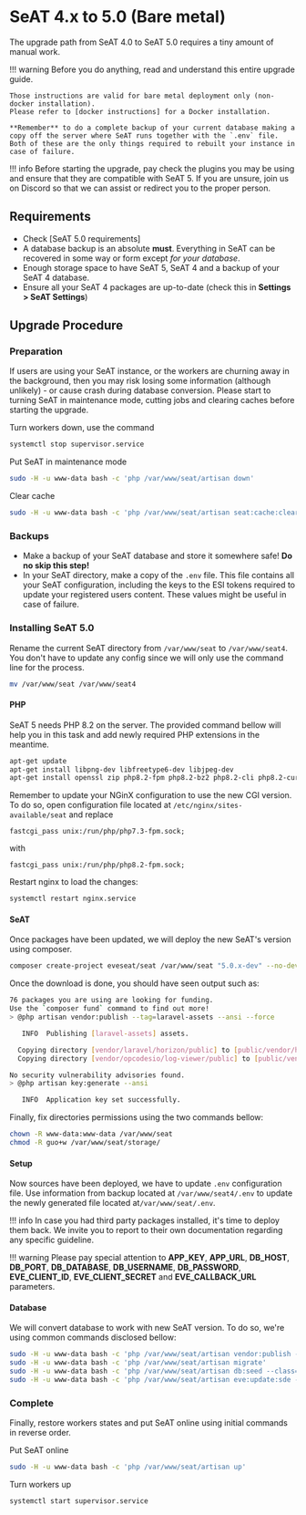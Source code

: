 # SeAT 4.x to 5.0 (Bare metal)

The upgrade path from SeAT 4.0 to SeAT 5.0 requires a tiny amount of manual work.

!!! warning
    Before you do anything, read and understand this entire upgrade guide.

    Those instructions are valid for bare metal deployment only (non-docker installation).
    Please refer to [docker instructions] for a Docker installation.

    **Remember** to do a complete backup of your current database making a copy off the server where SeAT runs together with the `.env` file. Both of these are the only things required to rebuilt your instance in case of failure.

!!! info
    Before starting the upgrade, pay check the plugins you may be using and ensure that they are compatible with SeAT 5. If you are unsure, join us on Discord so that we can assist or redirect you to the proper person.


## Requirements

- Check [SeAT 5.0 requirements]
- A database backup is an absolute **must**. Everything in SeAT can be recovered in some way or form except *for your database*.
- Enough storage space to have SeAT 5, SeAT 4 and a backup of your SeAT 4 database.
- Ensure all your SeAT 4 packages are up-to-date (check this in **Settings > SeAT Settings**)

## Upgrade Procedure

### Preparation

If users are using your SeAT instance, or the workers are churning away in the background, then you may risk losing some information (although unlikely) - or cause crash during database conversion.
Please start to turning SeAT in maintenance mode, cutting jobs and clearing caches before starting the upgrade.

Turn workers down, use the command

```bash linenums="1"
systemctl stop supervisor.service
```

Put SeAT in maintenance mode

```bash linenums="1"
sudo -H -u www-data bash -c 'php /var/www/seat/artisan down'
```

Clear cache

```bash linenums="1"
sudo -H -u www-data bash -c 'php /var/www/seat/artisan seat:cache:clear'
```

### Backups

- Make a backup of your SeAT database and store it somewhere safe! **Do no skip this step!**
- In your SeAT directory, make a copy of the `.env` file.
  This file contains all your SeAT configuration, including the keys to the ESI tokens required to update your registered users content.
  These values might be useful in case of failure.

### Installing SeAT 5.0

Rename the current SeAT directory from `/var/www/seat` to `/var/www/seat4`.
You don't have to update any config since we will only use the command line for the process.

```bash linenums="1"
mv /var/www/seat /var/www/seat4
```

#### PHP

SeAT 5 needs PHP 8.2 on the server.
The provided command bellow will help you in this task and add newly required PHP extensions in the meantime.

```bash linenums="1"
apt-get update
apt-get install libpng-dev libfreetype6-dev libjpeg-dev
apt-get install openssl zip php8.2-fpm php8.2-bz2 php8.2-cli php8.2-curl php8.2-dom php8.2-gd php8.2-gmp php8.2-intl php8.2-mbstring php8.2-mysql php8.2-opcache php8.2-redis php8.2-zip
```

Remember to update your NGinX configuration to use the new CGI version. To do so, open configuration file located at `/etc/nginx/sites-available/seat` and replace

```text
fastcgi_pass unix:/run/php/php7.3-fpm.sock;
```

with

```text
fastcgi_pass unix:/run/php/php8.2-fpm.sock;
```

Restart nginx to load the changes:

```bash linenums="1"
systemctl restart nginx.service
```

#### SeAT

Once packages have been updated, we will deploy the new SeAT's version using composer.

```bash linenums="1"
composer create-project eveseat/seat /var/www/seat "5.0.x-dev" --no-dev --no-interaction
```

Once the download is done, you should have seen output such as:

```bash linenums="1"
76 packages you are using are looking for funding.
Use the `composer fund` command to find out more!
> @php artisan vendor:publish --tag=laravel-assets --ansi --force

   INFO  Publishing [laravel-assets] assets.  

  Copying directory [vendor/laravel/horizon/public] to [public/vendor/horizon]  DONE
  Copying directory [vendor/opcodesio/log-viewer/public] to [public/vendor/log-viewer]  DONE

No security vulnerability advisories found.
> @php artisan key:generate --ansi

   INFO  Application key set successfully.  

```

Finally, fix directories permissions using the two commands bellow:

```bash linenums="1"
chown -R www-data:www-data /var/www/seat
chmod -R guo+w /var/www/seat/storage/
```

#### Setup

Now sources have been deployed, we have to update `.env` configuration file.
Use information from backup located at `/var/www/seat4/.env` to update the newly generated file located at`/var/www/seat/.env`.

!!! info
In case you had third party packages installed, it's time to deploy them back.
We invite you to report to their own documentation regarding any specific guideline.

!!! warning
Please pay special attention to **APP_KEY**, **APP_URL**, **DB_HOST**, **DB_PORT**, **DB_DATABASE**, **DB_USERNAME**,
**DB_PASSWORD**, **EVE_CLIENT_ID**, **EVE_CLIENT_SECRET** and **EVE_CALLBACK_URL** parameters.

#### Database

We will convert database to work with new SeAT version. To do so, we're using common commands disclosed bellow:

```bash linenums="1"
sudo -H -u www-data bash -c 'php /var/www/seat/artisan vendor:publish --force --all'
sudo -H -u www-data bash -c 'php /var/www/seat/artisan migrate'
sudo -H -u www-data bash -c 'php /var/www/seat/artisan db:seed --class=Seat\\Services\\Database\\Seeders\\PluginDatabaseSeeder'
sudo -H -u www-data bash -c 'php /var/www/seat/artisan eve:update:sde --force'
```

### Complete

Finally, restore workers states and put SeAT online using initial commands in reverse order.

Put SeAT online

```bash linenums="1"
sudo -H -u www-data bash -c 'php /var/www/seat/artisan up'
```

Turn workers up

```bash linenums="1"
systemctl start supervisor.service
```

[SeAT 4.0 requirements]: ../../installation/requirements.md
[docker instructions]: docker.md